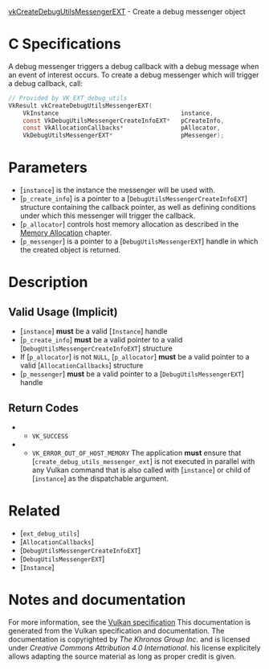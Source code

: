 [vkCreateDebugUtilsMessengerEXT](https://www.khronos.org/registry/vulkan/specs/1.3-extensions/man/html/vkCreateDebugUtilsMessengerEXT.html) - Create a debug messenger object

# C Specifications
A debug messenger triggers a debug callback with a debug message when an
event of interest occurs.
To create a debug messenger which will trigger a debug callback, call:
```c
// Provided by VK_EXT_debug_utils
VkResult vkCreateDebugUtilsMessengerEXT(
    VkInstance                                  instance,
    const VkDebugUtilsMessengerCreateInfoEXT*   pCreateInfo,
    const VkAllocationCallbacks*                pAllocator,
    VkDebugUtilsMessengerEXT*                   pMessenger);
```

# Parameters
- [`instance`] is the instance the messenger will be used with.
- [`p_create_info`] is a pointer to a [`DebugUtilsMessengerCreateInfoEXT`] structure containing the callback pointer, as well as defining conditions under which this messenger will trigger the callback.
- [`p_allocator`] controls host memory allocation as described in the [Memory Allocation](https://www.khronos.org/registry/vulkan/specs/1.3-extensions/html/vkspec.html#memory-allocation) chapter.
- [`p_messenger`] is a pointer to a [`DebugUtilsMessengerEXT`] handle in which the created object is returned.

# Description
## Valid Usage (Implicit)
-  [`instance`] **must**  be a valid [`Instance`] handle
-  [`p_create_info`] **must**  be a valid pointer to a valid [`DebugUtilsMessengerCreateInfoEXT`] structure
-    If [`p_allocator`] is not `NULL`, [`p_allocator`] **must**  be a valid pointer to a valid [`AllocationCallbacks`] structure
-  [`p_messenger`] **must**  be a valid pointer to a [`DebugUtilsMessengerEXT`] handle

## Return Codes
*   - `VK_SUCCESS` 
*   - `VK_ERROR_OUT_OF_HOST_MEMORY` 
The application  **must**  ensure that [`create_debug_utils_messenger_ext`] is
not executed in parallel with any Vulkan command that is also called with
[`instance`] or child of [`instance`] as the dispatchable argument.

# Related
- [`ext_debug_utils`]
- [`AllocationCallbacks`]
- [`DebugUtilsMessengerCreateInfoEXT`]
- [`DebugUtilsMessengerEXT`]
- [`Instance`]

# Notes and documentation
For more information, see the [Vulkan specification](https://www.khronos.org/registry/vulkan/specs/1.3-extensions/html/vkspec.html)
This documentation is generated from the Vulkan specification and documentation.
The documentation is copyrighted by *The Khronos Group Inc.* and is licensed under *Creative Commons Attribution 4.0 International*.
his license explicitely allows adapting the source material as long as proper credit is given.
        